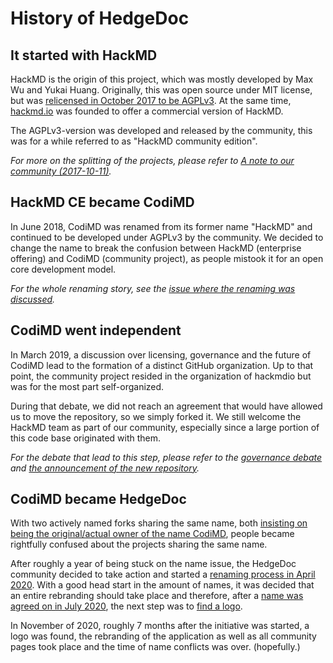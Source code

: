 # History of HedgeDoc

## It started with HackMD

HackMD is the origin of this project, which was mostly developed by Max Wu and
Yukai Huang. Originally, this was open source under MIT license, but was
[relicensed in October 2017 to be AGPLv3](https://github.com/hackmdio/codimd/pull/578).
At the same time, [hackmd.io](https://hackmd.io) was founded to offer a
commercial version of HackMD.

The AGPLv3-version was developed and released by the community, this was for a
while referred to as "HackMD community edition".

*For more on the splitting of the projects, please refer to [A note to our community (2017-10-11)](https://hackmd.io/c/community-news/https%3A%2F%2Fhackmd.io%2Fs%2Fr1_4j9_hZ).*


## HackMD CE became CodiMD

In June 2018, CodiMD was renamed from its former name "HackMD" and continued to
be developed under AGPLv3 by the community. We decided to change the name to
break the confusion between HackMD (enterprise offering) and CodiMD (community
project), as people mistook it for an open core development model.

*For the whole renaming story, see the [issue where the renaming was discussed](https://github.com/hackmdio/hackmd/issues/720).*


## CodiMD went independent

In March 2019, a discussion over licensing, governance and the future of CodiMD lead to the formation of a distinct
GitHub organization. Up to that point, the community project resided in the organization of hackmdio but was for the
most part self-organized.

During that debate, we did not reach an agreement that would have allowed us to move the repository, so we simply forked
it. We still welcome the HackMD team as part of our community, especially since a large portion of this code base
originated with them.

*For the debate that lead to this step, please refer to
the [governance debate](https://github.com/hackmdio/hackmd/issues/1170)
and [the announcement of the new repository](https://github.com/hedgedoc/hedgedoc/issues/10).*

## CodiMD became HedgeDoc

With two actively named forks sharing the same name,
both [insisting on being the original/actual owner of the name CodiMD](https://github.com/hackmdio/codimd/issues/1219),
people became rightfully confused about the projects sharing the same name.

After roughly a year of being stuck on the name issue, the HedgeDoc community decided to take action and started
a [renaming process in April 2020](https://community.codimd.org/t/renaming-yet-another-time/102). With a good head start
in the amount of names, it was decided that an entire rebranding should take place and therefore, after
a [name was agreed on in July 2020](https://community.codimd.org/t/codimd-becomes-hedgedoc/170), the next step was
to [find a logo](https://community.codimd.org/t/time-to-find-the-hedgedoc-logo/171).

In November of 2020, roughly 7 months after the initiative was started, a logo was found, the rebranding of the
application as well as all community pages took place and the time of name conflicts was over. (hopefully.)
